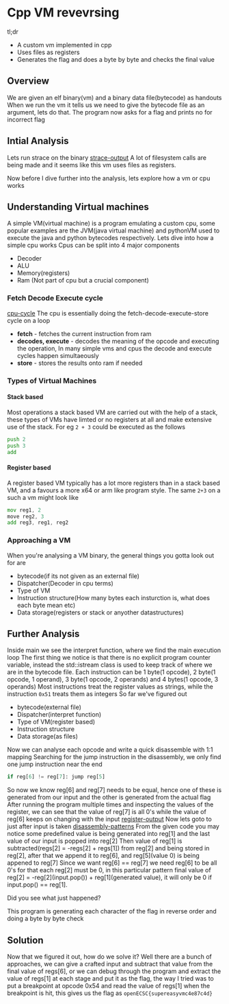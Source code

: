 # Cpp VM revevrsing

tl;dr
- A custom vm implemented in cpp
- Uses files as registers
- Generates the flag and does a byte by byte and checks the final value

## Overview
We are given an elf binary(vm) and a binary data file(bytecode) as handouts
When we run the vm it tells us we need to give the bytecode file as an argument, lets do that. The program now asks for a flag and prints no for incorrect flag

## Intial Analysis
Lets run strace on the binary
[strace-output](strace.png)
A lot of filesystem calls are being made and it seems like this vm uses files as registers.

Now before I dive further into the analysis, lets explore how a vm or cpu works

## Understanding Virtual machines
A simple VM(virtual machine) is a program emulating a custom cpu, some popular examples are the JVM(java virtual machine) and pythonVM used to execute the java and python bytecodes respectively. Lets dive into how a simple cpu works
Cpus can be split into 4 major components
- Decoder
- ALU
- Memory(registers)
- Ram (Not part of cpu but a crucial component)

### Fetch Decode Execute cycle
[cpu-cycle](cpu.jpg)
The cpu is essentially doing the fetch-decode-execute-store cycle on a loop
- **fetch** - fetches the current instruction from ram
- **decodes, execute** - decodes the meaning of the opcode and executing the operation, In many simple vms and cpus the decode and execute cycles happen simultaeously
- **store** - stores the results onto ram if needed

### Types of Virtual Machines
#### Stack based
Most operations a stack based VM are carried out with the help of a stack, these types of VMs have limted or no registers at all and make extensive use of the stack.
For eg `2 + 3` could be executed as the follows
```asm
push 2
push 3
add
```
#### Register based
A register based VM typically has a lot more registers than in a stack based VM, and a favours a more x64 or arm like program style. The same `2+3` on a such a vm might look like
```asm
mov reg1, 2
move reg2, 3
add reg3, reg1, reg2
```

### Approaching a VM
When you're analysing a VM binary, the general things you gotta look out for are
- bytecode(if its not given as an external file)
- Dispatcher(Decoder in cpu terms)
- Type of VM
- Instruction structure(How many bytes each insturction is, what does each byte mean etc)
- Data storage(registers or stack or anyother datastructures)

## Further Analysis
Inside main we see the interpret function, where we find the main execution loop
The first thing we notice is that there is no explicit program counter variable, instead the std::istream class is used to keep track of where we are in the bytecode file.
Each instruction can be 1 byte(1 opcode), 2 byte(1 opcode, 1 operand), 3 byte(1 opcode, 2 operands) and 4 bytes(1 opcode, 3 operands)
Most instructions treat the register values as strings, while the instruction `0x51` treats them as integers
So far we've figured out
- bytecode(external file)
- Dispatcher(interpret function)
- Type of VM(register based)
- Instruction structure
- Data storage(as files)

Now we can analyse each opcode and write a quick disassemble with 1:1 mapping
Searching for the jump instruction in the disassembly, we only find one jump instruction near the end
```py
if reg[6] != reg[7]: jump reg[5]
```
So now we know reg[6] and reg[7] needs to be equal, hence one of these is generated from our input and the other is generated from the actual flag
After running the program multiple times and inspecting the values of the register, we can see that the value of reg[7] is all 0's while the value of reg[6] keeps on changing with the input
[register-output](regs.png)
Now lets goto to just after input is taken
[disassembly-patterns](pattern.png)
From the given code you may notice some predefined value is being generated into reg[1] and the last value of our input is popped into reg[2]
Then value of reg[1] is subtracted(regs[2] = -regs[2] + regs[1]) from reg[2] and being stored in reg[2], after that we append it to reg[6], and reg[5]\(value 0) is being appened to reg[7]
Since we want reg[6] == reg[7] we need reg[6] to be all 0's for that each reg[2] must be 0, in this particular pattern final value of reg[2] = -reg[2]\(input.pop()) + reg[1]\(generated value), it will only be 0 if input.pop() == reg[1].

Did you see what just happened?

This program is generating each character of the flag in reverse order and doing a byte by byte check

## Solution
Now that we figured it out, how do we solve it? Well there are a bunch of approaches, we can give a crafted input and subtract that value from the final value of regs[6], or we can debug through the program and extract the value of regs[1] at each stage and put it as the flag, the way I tried was to put a breakpoint at opcode 0x54 and read the value of regs[1] when the breakpoint is hit, this gives us the flag as `openECSC{supereasyvmc4e87c4d}` 
